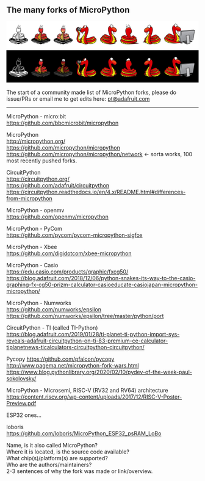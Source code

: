 ## The many forks of MicroPython

[![MicroPython forks](./assets/micropython.jpg)](https://github.com/adafruit/awesome-micropythons)

The start of a community made list of MicroPython forks, please do issue/PRs or email me to get edits here: pt@adafruit.com  
* * *

MicroPython - micro:bit  
https://github.com/bbcmicrobit/micropython

MicroPython  
http://micropython.org/  
https://github.com/micropython/micropython  
https://github.com/micropython/micropython/network <- sorta works, 100 most recently pushed forks.

CircuitPython  
https://circuitpython.org/  
https://github.com/adafruit/circuitpython  
https://circuitpython.readthedocs.io/en/4.x/README.html#differences-from-micropython

MicroPython - openmv  
https://github.com/openmv/micropython

MicroPython - PyCom  
https://github.com/pycom/pycom-micropython-sigfox

MicroPython - Xbee  
https://github.com/digidotcom/xbee-micropython

MicroPython - Casio  
https://edu.casio.com/products/graphic/fxcg50/  
https://blog.adafruit.com/2018/12/06/python-snakes-its-way-to-the-casio-graphing-fx-cg50-prizm-calculator-casioeducate-casiojapan-micropython-micropython/

MicroPython - Numworks  
https://github.com/numworks/epsilon  
https://github.com/numworks/epsilon/tree/master/python/port

CircuitPython - TI (called TI-Python)  
https://blog.adafruit.com/2019/01/28/ti-planet-ti-python-import-sys-reveals-adafruit-circuitpython-on-ti-83-premium-ce-calculator-tiplanetnews-ticalculators-circuitpython-circuitpython/

Pycopy
https://github.com/pfalcon/pycopy  
http://www.pagema.net/micropython-fork-wars.html  
https://www.blog.pythonlibrary.org/2020/02/10/pydev-of-the-week-paul-sokolovsky/

MicroPython - Microsemi, RISC-V (RV32 and RV64) architecture  
https://content.riscv.org/wp-content/uploads/2017/12/RISC-V-Poster-Preview.pdf

ESP32 ones...  
  
loboris  
https://github.com/loboris/MicroPython_ESP32_psRAM_LoBo

Name, is it also called MicroPython?  
Where it is located, is the source code available?  
What chip(s)/platform(s) are supported?  
Who are the authors/maintainers?  
2-3 sentences of why the fork was made or link/overview.
